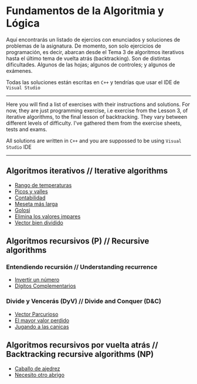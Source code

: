 # Fundamentos de la Algoritmia y Lógica
Aquí encontrarás un listado de ejercios con enunciados y soluciones de problemas de la asignatura. De momento, son solo ejercicios de programación, es decir, abarcan desde el Tema 3 de algoritmos iterativos hasta el último tema de vuelta atrás (backtracking). Son de distintas dificultades. Algunos de las hojas; algunos de controles; y algunos de exámenes.

Todas las soluciones están escritas en `C++` y tendrías que usar el IDE de `Visual Studio`

----------------------------------------------------------------------------------------------------------------------------------------------------------------

Here you will find a list of exercises with their instructions and solutions. For now, they are just programming exercise, i.e exercise from the Lesson 3, of iterative algorithms, to the final lesson of backtracking. They vary between different levels of difficulty. I've gathered them from the exercise sheets, tests and exams.

All solutions are written in `C++` and you are suppossed to be using `Visual Studio` IDE

--------------------------------------------------

## Algoritmos iterativos // Iterative algorithms
- [Rango de temperaturas](https://github.com/PinkOBoy/FAL-Rango_de_Temperaturas-ES_EN)
- [Picos y valles](https://github.com/PinkOBoy/FAL-Picos_Y_Valles-ES_EN)
- [Contabilidad](https://github.com/PinkOBoy/FAL-Contabilidad-ES_EN)
- [Meseta más larga](https://github.com/PinkOBoy/FAL-Meseta_mas_larga-ES_EN)
- [Golosi](https://github.com/PinkOBoy/FAL-Golosi-ES_EN)
- [Elimina los valores impares](https://github.com/PinkOBoy/FAL-Elimina_Valores_Impares-ES)
- [Vector bien dividido](https://github.com/PinkOBoy/FAL-Vector_bien_dividido-ES_EN)
## Algoritmos recursivos (P) // Recursive algorithms
### Entendiendo recursión // Understanding recurrence
- [Invertir un número](https://github.com/PinkOBoy/FAL-Invertir_un_numero-ES_EN)
- [Dígitos Complementarios](https://github.com/PinkOBoy/FAL-Digitos_complementarios-ES)
### Divide y Vencerás (DyV) // Divide and Conquer (D&C)
- [Vector Parcurioso](https://github.com/PinkOBoy/FAL-Vector_parcuriosos-ES_EN)
- [El mayor valor perdido](https://github.com/PinkOBoy/FAL-El_mayor_valor_perdido-ES_EN)
- [Jugando a las canicas](https://github.com/PinkOBoy/FAL-Jugando_a_las_canicas-ES_EN)
## Algoritmos recursivos por vuelta atrás // Backtracking recursive algorithms (NP)
- [Caballo de ajedrez](https://github.com/PinkOBoy/FAL-Caballo_de_ajedrez-ES_EN)
- [Necesito otro abrigo](https://github.com/PinkOBoy/FAL-Necesito_otro_abrigo-ES_EN)
